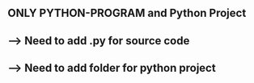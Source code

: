 ## ONLY PYTHON-PROGRAM and Python Project

## --> Need to add .py for source code
## --> Need to add folder for python project
